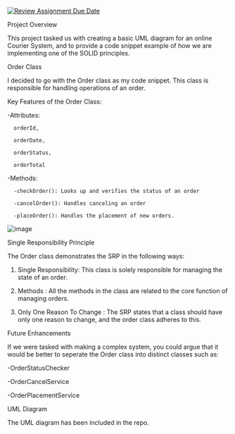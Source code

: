 [![Review Assignment Due Date](https://classroom.github.com/assets/deadline-readme-button-22041afd0340ce965d47ae6ef1cefeee28c7c493a6346c4f15d667ab976d596c.svg)](https://classroom.github.com/a/YfvsP8Zh)

Project Overview

This project tasked us with creating a basic UML diagram for an online Courier System, and to provide a code snippet example of how we are implementing one of the SOLID principles.


Order Class

I decided to go with the Order class as my code snippet. This class is responsible for handling operations of an order.

Key Features of the Order Class:

-Attributes:

      orderId,
      
      orderDate,
      
      orderStatus,
      
      orderTotal
              
-Methods:

      -checkOrder(): Looks up and verifies the status of an order
      
      -cancelOrder(): Handles canceling an order
      
      -placeOrder(): Handles the placement of new orders.
            
![image](https://github.com/user-attachments/assets/28fa4600-db53-40cd-8036-9f78bfc66a4f)


Single Responsibility Principle

The Order class demonstrates the SRP in the following ways:

1. Single Responsibility: This class is solely responsible for managing the state of an order.

2. Methods : All the methods in the class are related to the core function of managing orders.

3. Only One Reason To Change : The SRP states that a class should have only one reason to change, and the order class adheres to this.


Future Enhancements

If we were tasked with making a complex system, you could argue that it would be better to seperate the Order class into distinct classes such as:

-OrderStatusChecker

-OrderCancelService

-OrderPlacementService

UML Diagram

The UML diagram has been included in the repo.



